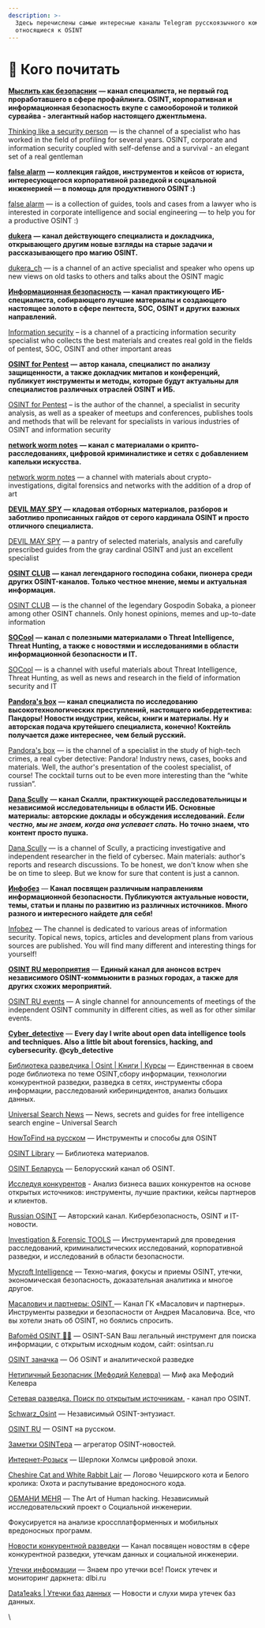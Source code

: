 ```yaml
---
description: >-
  Здесь перечислены самые интересные каналы Telegram русскоязычного коммьюнити,
  относящиеся к OSINT
---
```


# 📰 Кого почитать

[**Мыслить как безопасник**](https://t.me/artemov\_security) **— канал специалиста, не первый год проработавшего в сфере профайлинга. OSINT, корпоративная и информационная безопасность вкупе с самообороной и толикой сурвайва - элегантный набор настоящего джентльмена.**

[Thinking like a security person](https://t.me/artemov\_security) — is the channel of a specialist who has worked in the field of profiling for several years. OSINT, corporate and information security coupled with self-defense and a survival - an elegant set of a real gentleman

[**false alarm**](https://t.me/alarm\_vali) **— коллекция гайдов, инструментов и кейсов от юриста, интересующегося корпоративной разведкой и социальной инженерией — в помощь для продуктивного OSINT :)**

[false alarm](https://t.me/alarm\_vali) — is a collection of guides, tools and cases from a lawyer who is interested in corporate intelligence and social engineering — to help you for a productive OSINT :)

[**dukera**](https://t.me/dukera\_ch) **— канал действующего специалиста и докладчика, открывающего другим новые взгляды на старые задачи и рассказывающего про магию OSINT.**

[dukera\_ch](https://t.me/dukera\_ch) — is a channel of an active specialist and speaker who opens up new views on old tasks to others and talks about the OSINT magic

[**Информационная безопасность**](https://t.me/cybersecurity\_for\_all) **— канал практикующего ИБ-специалиста, собирающего лучшие материалы и создающего настоящее золото в сфере пентеста, SOC, OSINT и других важных направлений.**

[Information security](https://t.me/cybersecurity\_for\_all) – is a channel of a practicing information security specialist who collects the best materials and creates real gold in the fields of pentest, SOC, OSINT and other important areas

[**OSINT for Pentest**](https://t.me/osintfp) **— автор канала, специалист по анализу защищенности, а также докладчик митапов и конференций, публикует инструменты и методы, которые будут актуальны для специалистов различных отраслей OSINT и ИБ.**

[OSINT for Pentest](https://t.me/osintfp) – is the author of the channel, a specialist in security analysis, as well as a speaker of meetups and conferences, publishes tools and methods that will be relevant for specialists in various industries of OSINT and information security

[**network worm notes**](https://t.me/nwnotes) **— канал с материалами о крипто-расследованиях, цифровой криминалистике и сетях с добавлением капельки искусства.**

[network worm notes](https://t.me/nwnotes) — a channel with materials about crypto-investigations, digital forensics and networks with the addition of a drop of art

[**DEVIL MAY SPY**](https://t.me/+WP9EpKSnNScxYzAy) **— кладовая отборных материалов, разборов и заботливо прописанных гайдов от серого кардинала OSINT и просто отличного специалиста.**

[DEVIL MAY SPY](https://t.me/+WP9EpKSnNScxYzAy) — a pantry of selected materials, analysis and carefully prescribed guides from the gray cardinal OSINT and just an excellent specialist

[**OSINT CLUB**](https://t.me/osint\_club\_channel) **— канал легендарного господина собаки, пионера среди других OSINT-каналов. Только честное мнение, мемы и актуальная информация.**

[OSINT CLUB](https://t.me/osint\_club\_channel) — is the channel of the legendary Gospodin Sobaka, a pioneer among other OSINT channels. Only honest opinions, memes and up-to-date information

[**SOCool**](https://t.me/SOCool) **— канал с полезными материалами о Threat Intelligence, Threat Hunting, а также с новостями и исследованиями в области информационной безопасности и IT.**

[SOCool](https://t.me/SOCool) — is a channel with useful materials about Threat Intelligence, Threat Hunting, as well as news and research in the field of information security and IT

[**Pandora's box**](https://t.me/pandora\_intelligence) **— канал специалиста по исследованию высокотехнологических преступлений, настоящего кибердетектива: Пандоры! Новости индустрии, кейсы, книги и материалы. Ну и авторская подача крутейшего специалиста, конечно! Коктейль получается даже интереснее, чем белый русский.**

[Pandora's box](https://t.me/pandora\_intelligence) — is the channel of a specialist in the study of high-tech crimes, a real cyber detective: Pandora! Industry news, cases, books and materials. Well, the author's presentation of the coolest specialist, of course! The cocktail turns out to be even more interesting than the “white russian”.

[**Dana Scully**](https://t.me/xbshsuwiow83) **— канал Скалли, практикующей расследовательницы и независимой исследовательницы в области ИБ. Основные материалы: авторские доклады и обсуждения исследований. **_**Если честно, мы не знаем, когда она успевает спать.**_** Но точно знаем, что контент просто пушка.**

[Dana Scully](https://t.me/xbshsuwiow83) — is a channel of Scully, a practicing investigative and independent researcher in the field of cybersec. Main materials: author's reports and research discussions. To be honest, we don't know when she be on time to sleep. But we know for sure that content is just a cannon.

[**Инфобез**](https://t.me/infobase999) — **Канал посвящен различным направлениям информационной безопасности. Публикуются актуальные новости, темы, статьи и планы по развитию из различных источников. Много разного и интересного найдете для себя!**

[Infobez](https://t.me/infobase999) — The channel is dedicated to various areas of information security. Topical news, topics, articles and development plans from various sources are published. You will find many different and interesting things for yourself!

[**OSINT RU мероприятия**](https://t.me/osint\_ru\_events) — **Единый канал для анонсов встреч независимого OSINT-коммьюнити в разных городах, а также для других схожих мероприятий.**

[OSINT RU events](https://t.me/osint\_ru\_events) — A single channel for announcements of meetings of the independent OSINT community in different cities, as well as for other similar events.

[**Cyber\_detective**](https://t.me/cybdetective) — **Every day I write about open data intelligence tools and techniques. Also a little bit about forensics, hacking, and cybersecurity. @cyb\_detective**

[Библиотека разведчика | Osint | Книги | Курсы](https://t.me/books\_osint) — Единственная в своем роде библиотека по теме OSINT,сбору информации, технологии конкурентной разведки, разведка в сетях, инструменты сбора информации, расследований киберинцидентов, анализ больших данных.

[Universal Search News](https://t.me/UniversalSearchNews) — News, secrets and guides for free intelligence search engine – Universal Search

[HowToFind на русском](https://t.me/HowToFind) — Инструменты и способы для OSINT

[OSINT Library](https://t.me/OSINT\_Library) — Библиотека материалов.

[OSINT Беларусь](https://t.me/osintby) — Белорусский канал об OSINT.

[Исследуя конкурентов](https://t.me/business\_cons) - Анализ бизнеса ваших конкурентов на основе открытых источников: инструменты, лучшие практики, кейсы партнеров и клиентов.

[Russian OSINT](https://t.me/Russian\_OSINT) — Авторский канал. Кибербезопасность, OSINT и IT-новости.

[Investigation & Forensic TOOLS](https://t.me/forensictools) — Инструментарий для проведения расследований, криминалистических исследований, корпоративной разведки, и исследований в области безопасности.

[Mycroft Intelligence](https://t.me/mycroftintel) — Техно-магия, фокусы и приемы OSINT, утечки, экономическая безопасность, доказательная аналитика и многое другое.

[Масалович и партнеры: OSINT ](https://t.me/maspartners)— Канал ГК «Масалович и партнеры». Инструменты разведки и безопасности от Андрея Масаловича. Все, что вы хотели знать об OSINT, но боялись спросить.

[Bafomёd OSINT 🎅🏼](https://t.me/osint\_san\_framework) — OSINT-SAN Ваш легальный инструмент для поиска информации, с открытым исходным кодом, сайт: osintsan.ru

[OSINT заначка](https://t.me/osint\_box) — Об OSINT и аналитической разведке

[Нетипичный Безопасник (Мефодий Келевра)](https://t.me/tmgroupsecurity) — Миф ака Мефодий Келевра

[Сетевая разведка. Поиск по открытым источникам.](https://t.me/osint\_rf\_lib) - канал про OSINT.

[Schwarz\_Osint](https://t.me/Schwarz\_Osint) — Независимый OSINT-энтузиаст.

[OSINT RU](https://t.me/osint\_rus\_channel) — OSINT на русском.

[Заметки OSINTера](https://t.me/osint\_data) — агрегатор OSINT-новостей.

[Интернет-Розыск](https://t.me/irozysk) — Шерлоки Холмсы цифровой эпохи.

[Cheshire Cat and White Rabbit Lair](https://t.me/CheshireCatandWhiteRabbitLair) — Логово Чеширского кота и Белого кролика: Охота и распутывание вредоносного кода.&#x20;

[ОБМАНИ МЕНЯ](https://t.me/human\_hacking) — The Art of Human hacking. Независимый исследовательский проект о Социальной инженерии.

Фокусируется на анализе кроссплатформенных и мобильных вредоносных программ.

[Новости конкурентной разведки](https://t.me/ci\_newsblock) — Канал посвящен новостям в сфере конкурентной разведки, утечкам данных и социальной инженерии.

[Утечки информации](https://t.me/dataleak) — Знаем про утечки все! Поиск утечек и мониторинг даркнета: dlbi.ru

[Data1eaks | Утечки баз данных](https://t.me/data1eaks) — Новости и слухи мира утечек баз данных.



\
